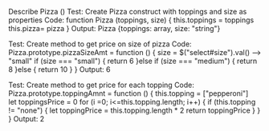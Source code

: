 Describe Pizza ()
Test: Create Pizza construct with toppings and size as properties
Code: function Pizza (toppings, size) {
  this.toppings = toppings
  this.pizza= pizza
}
Output: Pizza {toppings: array, size: "string"}

Test: Create method to get price on size of pizza
Code: Pizza.prototype.pizzaSizeAmt = function () {
  size = $("select#size").val() --> "small"
  if (size === "small") {
    return 6
  }else if (size === "medium") {
    return 8
  }else {
    return 10
  }
}
Output: 6

Test: Create method to get price for each topping
Code: Pizza.prototype.toppingAmnt = function () {
this.topping = ["pepperoni"]  
let toppingsPrice = 0
for (i =0; i<=this.topping.length; i++) {
  if (this.topping != "none") {
    let toppingPrice = this.topping.length * 2
    return toppingPrice
  } 
}
}
Output: 2